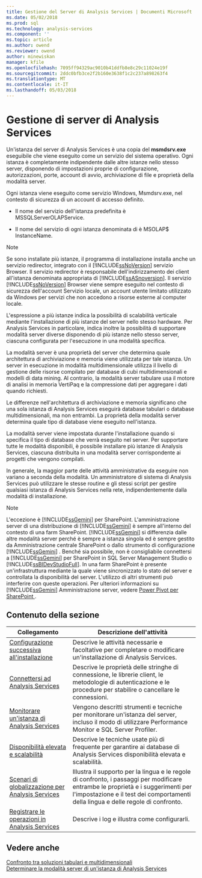```yaml
---
title: Gestione del Server di Analysis Services | Documenti Microsoft
ms.date: 05/02/2018
ms.prod: sql
ms.technology: analysis-services
ms.component: ''
ms.topic: article
ms.author: owend
ms.reviewer: owend
author: minewiskan
manager: kfile
ms.openlocfilehash: 7095ff94329ac9010b41ddfb8e8c29c11024e19f
ms.sourcegitcommit: 2ddc0bfb3ce2f2b160e3638f1c2c237a898263f4
ms.translationtype: MT
ms.contentlocale: it-IT
ms.lasthandoff: 05/03/2018
---
```

# <a name="analysis-services-server-management"></a>Gestione di server di Analysis Services

  Un'istanza del server di Analysis Services è una copia del **msmdsrv.exe** eseguibile che viene eseguito come un servizio del sistema operativo. Ogni istanza è completamente indipendente dalle altre istanze nello stesso server, disponendo di impostazioni proprie di configurazione, autorizzazioni, porte, account di avvio, archiviazione di file e proprietà della modalità server.  
  
 Ogni istanza viene eseguito come servizio Windows, Msmdsrv.exe, nel contesto di sicurezza di un account di accesso definito.  
  
-   Il nome del servizio dell'istanza predefinita è MSSQLServerOLAPService.  
  
-   Il nome del servizio di ogni istanza denominata di è MSOLAP$ InstanceName.  
  
> [!NOTE]  
>  Se sono installate più istanze, il programma di installazione installa anche un servizio redirector, integrato con il [!INCLUDE[ssNoVersion](../../includes/ssnoversion-md.md)] servizio Browser. Il servizio redirector è responsabile dell'indirizzamento dei client all'istanza denominata appropriata di [!INCLUDE[ssASnoversion](../../includes/ssasnoversion-md.md)]. Il servizio [!INCLUDE[ssNoVersion](../../includes/ssnoversion-md.md)] Browser viene sempre eseguito nel contesto di sicurezza dell'account Servizio locale, un account utente limitato utilizzato da Windows per servizi che non accedono a risorse esterne al computer locale.  
  
 L'espressione a più istanze indica la possibilità di scalabilità verticale mediante l'installazione di più istanze del server nello stesso hardware. Per Analysis Services in particolare, indica inoltre la possibilità di supportare modalità server diverse disponendo di più istanze nello stesso server, ciascuna configurata per l'esecuzione in una modalità specifica.  
  
 La modalità server è una proprietà del server che determina quale architettura di archiviazione e memoria viene utilizzata per tale istanza. Un server in esecuzione in modalità multidimensionale utilizza il livello di gestione delle risorse compilato per database di cubi multidimensionali e modelli di data mining. Al contrario, la modalità server tabulare usa il motore di analisi in memoria VertiPaq e la compressione dati per aggregare i dati quando richiesti.  
  
 Le differenze nell'architettura di archiviazione e memoria significano che una sola istanza di Analysis Services eseguirà database tabulari o database multidimensionali, ma non entrambi. La proprietà della modalità server determina quale tipo di database viene eseguito nell'istanza.  
  
 La modalità server viene impostata durante l'installazione quando si specifica il tipo di database che verrà eseguito nel server. Per supportare tutte le modalità disponibili, è possibile installare più istanze di Analysis Services, ciascuna distribuita in una modalità server corrispondente ai progetti che vengono compilati.  
  
 In generale, la maggior parte delle attività amministrative da eseguire non variano a seconda della modalità. Un amministratore di sistema di Analysis Services può utilizzare le stesse routine e gli stessi script per gestire qualsiasi istanza di Analysis Services nella rete, indipendentemente dalla modalità di installazione.  
  
> [!NOTE]  
>  L'eccezione è [!INCLUDE[ssGemini](../../includes/ssgemini-md.md)] per SharePoint. L'amministrazione server di una distribuzione di [!INCLUDE[ssGemini](../../includes/ssgemini-md.md)] è sempre all'interno del contesto di una farm SharePoint. [!INCLUDE[ssGemini](../../includes/ssgemini-md.md)] si differenzia dalle altre modalità server perché è sempre a istanza singola ed è sempre gestito da Amministrazione centrale SharePoint o dallo strumento di configurazione [!INCLUDE[ssGemini](../../includes/ssgemini-md.md)] . Benché sia possibile, non è consigliabile connettersi a [!INCLUDE[ssGemini](../../includes/ssgemini-md.md)] per SharePoint in SQL Server Management Studio o [!INCLUDE[ssBIDevStudioFull](../../includes/ssbidevstudiofull-md.md)]. In una farm SharePoint è presente un'infrastruttura mediante la quale viene sincronizzato lo stato del server e controllata la disponibilità del server. L'utilizzo di altri strumenti può interferire con queste operazioni. Per ulteriori informazioni su [!INCLUDE[ssGemini](../../includes/ssgemini-md.md)] Amministrazione server, vedere [Power Pivot per SharePoint ](../../analysis-services/power-pivot-sharepoint/power-pivot-for-sharepoint-ssas.md).  
  
## <a name="in-this-section"></a>Contenuto della sezione  
  
|Collegamento|Descrizione dell'attività|  
|----------|----------------------|  
|[Configurazione successiva all'installazione](../../analysis-services/instances/post-install-configuration-analysis-services.md)|Descrive le attività necessarie e facoltative per completare o modificare un'installazione di Analysis Services.|  
|[Connettersi ad Analysis Services](../../analysis-services/instances/connect-to-analysis-services.md)|Descrive le proprietà delle stringhe di connessione, le librerie client, le metodologie di autenticazione e le procedure per stabilire o cancellare le connessioni.|  
|[Monitorare un'istanza di Analysis Services](../../analysis-services/instances/monitor-an-analysis-services-instance.md)|Vengono descritti strumenti e tecniche per monitorare un'istanza del server, incluso il modo di utilizzare Performance Monitor e SQL Server Profiler.|  
|[Disponibilità elevata e scalabilità](../../analysis-services/instances/high-availability-and-scalability-in-analysis-services.md)|Descrive le tecniche usate più di frequente per garantire ai database di Analysis Services disponibilità elevata e scalabilità. |  
|[Scenari di globalizzazione per Analysis Services](../../analysis-services/globalization-scenarios-for-analysis-services.md)|Illustra il supporto per la lingua e le regole di confronto, i passaggi per modificare entrambe le proprietà e i suggerimenti per l'impostazione e il test dei comportamenti della lingua e delle regole di confronto.|  
|[Registrare le operazioni in Analysis Services](../../analysis-services/instances/log-operations-in-analysis-services.md)|Descrive i log e illustra come configurarli.|  
  
  
## <a name="see-also"></a>Vedere anche  
 [Confronto tra soluzioni tabulari e multidimensionali ](../../analysis-services/comparing-tabular-and-multidimensional-solutions-ssas.md)   
 [Determinare la modalità server di un'istanza di Analysis Services](../../analysis-services/instances/determine-the-server-mode-of-an-analysis-services-instance.md)  
  
  

